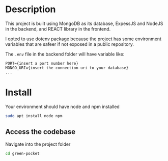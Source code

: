 # Description
This project is built using MongoDB as its database, ExpessJS and NodeJS in the backend, and REACT library in the frontend.

I opted to use dotenv package because the project has some environment variables that are safeer if not exposed in a public repository.

The `.env` file in the backend folder will have variable like:
```
PORT={insert a port number here}
MONGO_URI={insert the connection uri to your database}
...
``` 

# Install
Your environment should have node  and npm installed
``` bash
sudo apt install node npm
```

## Access the codebase
Navigate into the project folder
``` bash
cd green-pocket
```
